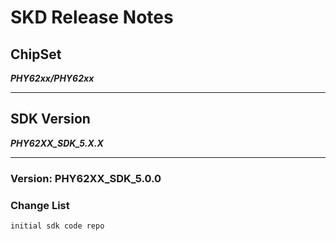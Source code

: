# SKD Release Notes

## ChipSet

***PHY62xx/PHY62xx***

---

## SDK Version

***PHY62XX_SDK_5.X.X***

---

### **Version**: PHY62XX_SDK_5.0.0

### **Change List**
    initial sdk code repo